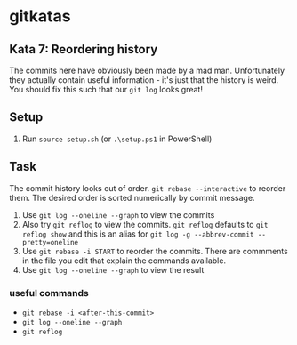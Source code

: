 # gitkatas
## Kata 7: Reordering history
The commits here have obviously been made by a mad man.
Unfortunately they actually contain useful information - it's just that the history is weird.
You should fix this such that our `git log` looks great!

## Setup

1. Run `source setup.sh` (or `.\setup.ps1` in PowerShell)

## Task

The commit history looks out of order. `git rebase --interactive` to reorder them. The desired order is sorted numerically by commit message. 

1. Use `git log --oneline --graph` to view the commits
2. Also try `git reflog` to view the commits. `git reflog` defaults to `git reflog show` and this is an alias for `git log -g --abbrev-commit --pretty=oneline`
3. Use `git rebase -i START` to reorder the commits. There are commments in the file you edit that explain the commands available.
4. Use `git log --oneline --graph` to view the result

### useful commands

- `git rebase -i <after-this-commit>`
- `git log --oneline --graph`
- `git reflog`

